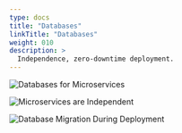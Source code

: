 ```yaml
---
type: docs
title: "Databases"
linkTitle: "Databases"
weight: 010
description: >
  Independence, zero-downtime deployment.
---
```


![Databases for Microservices](/images/bootcamp-slides/microservices-bootcamp/Slide92.PNG)

![Microservices are Independent](/images/bootcamp-slides/microservices-bootcamp/Slide93.PNG)

![Database Migration During Deployment](/images/bootcamp-slides/microservices-bootcamp/Slide94.PNG)
